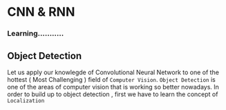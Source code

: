 # CNN & RNN 

### Learning...........

## Object Detection 

Let us apply our knowlegde of Convolutional Neural Network to one of the hottest ( Most Challenging ) field of `Computer Vision`. `Object Detection` is one of the areas of computer vision that is working so better nowadays. In order to build up to object detection , first we have to learn the concept of `Localization`
